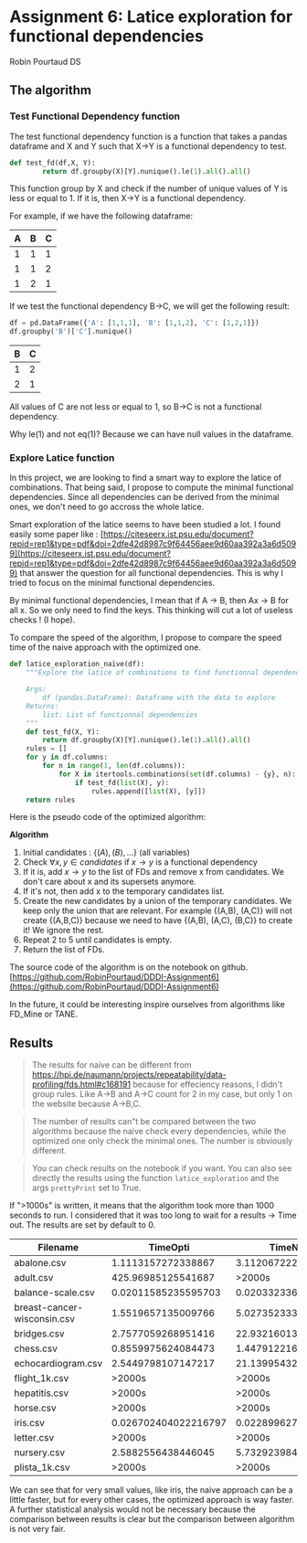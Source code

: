 # Assignment 6: Latice exploration for functional dependencies
Robin Pourtaud DS

## The algorithm

### Test Functional Dependency function
The test functional dependency function is a function that takes a pandas dataframe and X and Y such that X->Y is a functional dependency to test. 

```python
def test_fd(df,X, Y):
        return df.groupby(X)[Y].nunique().le(1).all().all()
```
This function group by X and check if the number of unique values of Y is less or equal to 1. If it is, then X->Y is a functional dependency.

For example, if we have the following dataframe:

| A | B | C |
|---|---|---|
| 1 | 1 | 1 |
| 1 | 1 | 2 |
| 1 | 2 | 1 |

If we test the functional dependency B->C, we will get the following result:

```python
df = pd.DataFrame({'A': [1,1,1], 'B': [1,1,2], 'C': [1,2,1]})
df.groupby('B')['C'].nunique()
```

| B | C |
|---|---|
| 1 | 2 |
| 2 | 1 |

All values of C are not less or equal to 1, so B->C is not a functional dependency.

Why le(1) and not eq(1)? Because we can have null values in the dataframe.

### Explore Latice function

In this project, we are looking to find a smart way to explore the latice of combinations. That being said, I propose to compute the minimal functional dependencies. Since all dependencies can be derived from the minimal ones, we don't need to go accross the whole latice.

Smart exploration of the latice seems to have been studied a lot. I found easily some paper like : [https://citeseerx.ist.psu.edu/document?repid=rep1&type=pdf&doi=2dfe42d8987c9f64456aee9d60aa392a3a6d5099](https://citeseerx.ist.psu.edu/document?repid=rep1&type=pdf&doi=2dfe42d8987c9f64456aee9d60aa392a3a6d5099) that answer the question for all functional dependencies. This is why I tried to focus on the minimal functional dependencies.

By minimal functional dependencies, I mean that if A -> B, then Ax -> B for all x. So we only need to find the keys. This thinking will cut a lot of useless checks ! (I hope).

To compare the speed of the algorithm, I propose to compare the speed time of the naive approach with the optimized one.

```python 
def latice_exploration_naïve(df):
    """Explore the latice of combinations to find functionnal dependencies.

    Args:
        df (pandas.DataFrame): Dataframe with the data to explore
    Returns:
        list: List of functionnal dependencies
    """
    def test_fd(X, Y):
        return df.groupby(X)[Y].nunique().le(1).all().all()
    rules = []
    for y in df.columns:
        for n in range(1, len(df.columns)):
            for X in itertools.combinations(set(df.columns) - {y}, n):
                if test_fd(list(X), y):
                    rules.append([list(X), [y]])
    return rules
```

Here is the pseudo code of the optimized algorithm:

**Algorithm**
1. Initial candidates : $\{(A), (B), \ldots \}$ (all variables)
2. Check $\forall x,y \in candidates$ if $x\rightarrow y$ is a functional dependency
3. If it is, add $x\rightarrow y$ to the list of FDs and remove x from candidates. We don't care about x and its supersets anymore.
4. If it's not, then add x to the temporary candidates list.
5. Create the new candidates by a union of the temporary candidates. We keep only the union that are relevant. For example {(A,B), (A,C)} will not create {(A,B,C)} because we need to have {(A,B), (A,C), (B,C)} to create it! We ignore the rest.
6. Repeat 2 to 5 until candidates is empty.
7. Return the list of FDs.

The source code of the algorithm is on the notebook on github. [https://github.com/RobinPourtaud/DDDI-Assignment6](https://github.com/RobinPourtaud/DDDI-Assignment6)

In the future, it could be interesting inspire ourselves from algorithms like FD_Mine or TANE. 

## Results

> The results for naive can be different from https://hpi.de/naumann/projects/repeatability/data-profiling/fds.html#c168191 because for effeciency reasons, I didn't group rules. Like A->B and A->C count for 2 in my case, but only 1 on the website because A->B,C.

> The number of results can"t be compared between the two algorithms because the naive check every dependencies, while the optimized one only check the minimal ones. The number is obviously different.

> You can check results on the notebook if you want. You can also see directly the results using the function `latice_exploration` and the args `prettyPrint` set to True.

If ">1000s" is written, it means that the algorithm took more than 1000 seconds to run. I considered that it was too long to wait for a results -> Time out. The results are set by default to 0.

| Filename | TimeOpti | TimeNaive | ResOpti | ResNaive |
| --- | --- | --- | --- | --- |
| abalone.csv | 1.1113157272338867 | 3.112067222595215 | 34 | 783 |
| adult.csv | 425.96985125541687 | >2000s | 17 | 0 |
| balance-scale.csv | 0.02011585235595703 | 0.02033233642578125 | 1 | 1 |
| breast-cancer-wisconsin.csv | 1.5519657135009766 | 5.027352333068848 | 25 | 1713 |
| bridges.csv | 2.7577059268951416 | 22.932160139083862 | 69 | 37926 |
| chess.csv | 0.8559975624084473 | 1.4479122161865234 | 1 | 1 |
| echocardiogram.csv | 2.5449798107147217 | 21.139954328536987 | 393 | 44583 |
| flight_1k.csv | >2000s | >2000s | 0 | 0 |
| hepatitis.csv | >2000s | >2000s | 0 | 0 |
| horse.csv | >2000s | >2000s | 0 | 0 |
| iris.csv | 0.026702404022216797 | 0.022899627685546875 | 4 | 5 |
| letter.csv | >2000s | >2000s | 0 | 0 |
| nursery.csv | 2.5882556438446045 | 5.732923984527588 | 0 | 1 |
| plista_1k.csv | >2000s | >2000s | 0 | 0 |

We can see that for very small values, like iris, the naive approach can be a little faster, but for every other cases, the optimized approach is way faster. A further statistical analysis would not be necessary because the comparison between results is clear but the comparison between algorithm is not very fair.




